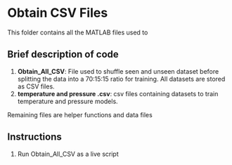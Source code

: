 # Obtain CSV Files
This folder contains all the MATLAB files used to 

## Brief description of code
1. **Obtain_All_CSV**: File used to shuffle seen and unseen dataset before splitting the data into a 70:15:15 ratio for training. All datasets are stored as CSV files.
2. **temperature and pressure .csv**: csv files containing datasets to train temperature and pressure models.

Remaining files are helper functions and data files

## Instructions
1. Run Obtain_All_CSV as a live script
